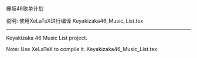 欅坂46歌单计划

说明: 使用XeLaTeX进行编译
Keyakizaka46_Music_List.tex

-----------------------

Keyakizaka 46 Music List project.

Note: Use XeLaTeX to compile it.
Keyakizaka46_Music_List.tex